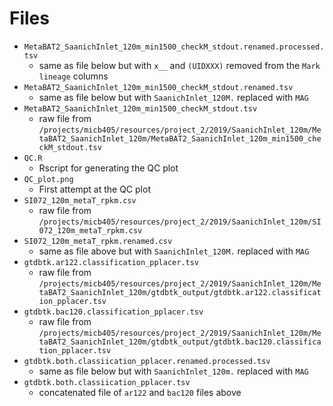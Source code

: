# Files

* `MetaBAT2_SaanichInlet_120m_min1500_checkM_stdout.renamed.processed.tsv`
	* same as file below but with `x__` and `(UIDXXX)` removed from the `Mark lineage` columns
* `MetaBAT2_SaanichInlet_120m_min1500_checkM_stdout.renamed.tsv`
	* same as file below but with `SaanichInlet_120M.` replaced with `MAG`
* `MetaBAT2_SaanichInlet_120m_min1500_checkM_stdout.tsv`
	* raw file from `/projects/micb405/resources/project_2/2019/SaanichInlet_120m/MetaBAT2_SaanichInlet_120m/MetaBAT2_SaanichInlet_120m_min1500_checkM_stdout.tsv`
* `QC.R`
	* Rscript for generating the QC plot
* `QC_plot.png`
	* First attempt at the QC plot
* `SI072_120m_metaT_rpkm.csv`
	* raw file from `/projects/micb405/resources/project_2/2019/SaanichInlet_120m/SI072_120m_metaT_rpkm.csv`
* `SI072_120m_metaT_rpkm.renamed.csv`
	* same as file above but with `SaanichInlet_120M.` replaced with `MAG`
* `gtdbtk.ar122.classification_pplacer.tsv`
	* raw file from `/projects/micb405/resources/project_2/2019/SaanichInlet_120m/MetaBAT2_SaanichInlet_120m/gtdbtk_output/gtdbtk.ar122.classification_pplacer.tsv`
* `gtdbtk.bac120.classification_pplacer.tsv`
	* raw file from `/projects/micb405/resources/project_2/2019/SaanichInlet_120m/MetaBAT2_SaanichInlet_120m/gtdbtk_output/gtdbtk.bac120.classification_pplacer.tsv`
* `gtdbtk.both.classiication_pplacer.renamed.processed.tsv`
	* same as file below but with `SaanichInlet_120m.` replaced with `MAG`
* `gtdbtk.both.classiication_pplacer.tsv`
	* concatenated file of `ar122` and `bac120` files above

